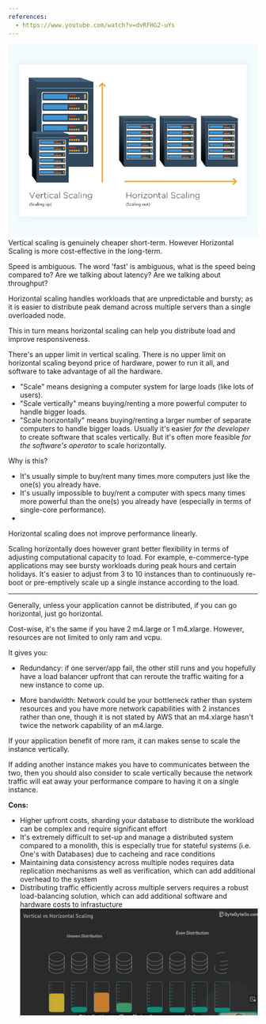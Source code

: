 ```yaml
---
references:
  - https://www.youtube.com/watch?v=dvRFHG2-uYs
---
```

![](assets/6846d6481cac1aa81abc353cc42a58e7.png)Vertical scaling is genuinely cheaper short-term. However Horizontal Scaling is more cost-effective in the long-term.

Speed is ambiguous. The word 'fast' is ambiguous, what is the speed being compared to? Are we talking about latency? Are we talking about throughput?

Horizontal scaling handles workloads that are unpredictable and bursty; as it is easier to distribute peak demand across multiple servers than a single overloaded node. 

This in turn means horizontal scaling can help you distribute load and improve responsiveness.


There's an upper limit in vertical scaling. There is no upper limit on horizontal scaling beyond price of hardware, power to run it all, and software to take advantage of all the hardware.

- "Scale" means designing a computer system for large loads (like lots of users).
- "Scale vertically" means buying/renting a more powerful computer to handle bigger loads.
- "Scale horizontally" means buying/renting a larger number of separate computers to handle bigger loads.
Usually it's easier _for the developer_ to create software that scales vertically. But it's often more feasible _for the software's operator_ to scale horizontally.

Why is this?

- It's usually simple to buy/rent many times more computers just like the one(s) you already have.
- It's usually impossible to buy/rent a computer with specs many times more powerful than the one(s) you already have (especially in terms of single-core performance).
- 

Horizontal scaling does not improve performance linearly.

Scaling horizontally does however grant better flexibility in terms of adjusting computational capacity to load. For example, e-commerce-type applications may see bursty workloads during peak hours and certain holidays. It's easier to adjust from 3 to 10 instances than to continuously re-boot or pre-emptively scale up a single instance according to the load.


---
Generally, unless your application cannot be distributed, if you can go horizontal, just go horizontal.

Cost-wise, it's the same if you have 2 m4.large or 1 m4.xlarge. However, resources are not limited to only ram and vcpu.

It gives you:

- Redundancy: if one server/app fail, the other still runs and you hopefully have a load balancer upfront that can reroute the traffic waiting for a new instance to come up.
    
- More bandwidth: Network could be your bottleneck rather than system resources and you have more network capabilities with 2 instances rather than one, though it is not stated by AWS that an m4.xlarge hasn't twice the network capability of an m4.large.
    

If your application benefit of more ram, it can makes sense to scale the instance vertically.

If adding another instance makes you have to communicates between the two, then you should also consider to scale vertically because the network traffic will eat away your performance compare to having it on a single instance.

**Cons:**
- Higher upfront costs, sharding your database to distribute the workload can be complex and require significant effort
- It's extremely difficult to set-up and manage a distributed system compared to a monolith, this is especially true for stateful systems (i.e. One's with Databases) due to cacheing and race conditions
- Maintaining data consistency across multiple nodes requires data replication mechanisms as well as verification, which can add additional overhead to the system
- Distributing traffic efficiently across multiple servers requires a robust load-balancing solution, which can add additional software and hardware costs to infrastucture
![](assets/848af0b54c6dfb9c741117fe1b8b0584.png)